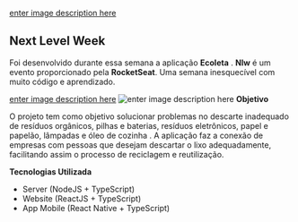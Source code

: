 [enter image description here](https://lh3.googleusercontent.com/q50LTlOxGMWstJME18zZVXZxFpeHl0ITXCnAtlblQG2Mio2RKpdNTgas40v5r-JZSeybRxRGPIqNtLqPWsK6php-06bBxCgKNnfl0hmYZ7_Gr_HzrMGH5V8FTMrW0vqBzaXhLT5VjcJ0zUHQBTTVhclcWGM8ata3sbzPlds8shJVm-C0dcO7jpiaJOdWkjcWAf5Tn2CoU8ngHPBxnL_OPO8EOF450cACZ697lVsTp64fkh2ezzR_w-wsdFeisKND7WF1YPklPDfecp4cDmsXtcL7PZVWvAa2AIjdbvk7VRjPa1MrhxRczLVT2NEcg-xMvHZ3_5MMrhj99kR9EF3JF0ZSv8fLY1pAAu3KmhVZ3pqWcjWuZtPfTlNtzvuGn5JfQVQaDD6dXzD_wb6OCjaltRg2oUad81B4OU690ppVptqwMjWqWbL5CmmdTx_sLvLAzDQG_MkKP6byoQDZMt1_KwrdO0V1_z9eVZblxSro0Hd_uVqs-kMUJDfIaNN6_3ggzVgjB1SMT6-SV5fINk-ASyy_Ww-kkvkFM12ZF7wp30Nuvh1FpMAERW5sptgHOwQid5L_oBQu60ZMw6DnDY2cAgdglQkn2JUmgJS6td8ORFBu2II_wODysS3fofYJe7A_pKZRwiv1iz-U5-GFwLTl7wwG6dljTLps4UWTM8umiIKpyFXq0MoNzOnMyDZMvw=w235-h214-no?authuser=0)

## Next Level Week
Foi desenvolvido durante essa semana a aplicação **Ecoleta** .
 **Nlw** é um evento proporcionado pela **RocketSeat**. Uma semana inesquecível com muito código e aprendizado.
 
[enter image description here](https://lh3.googleusercontent.com/k1qQ6QHRqVPK15ebUZOxi54XNBpgBIMC93Waf5PcNWZ6ovYpqj0kolwp3JZ9WAPkt2uP6ku5UdFVnfXRr7dfq6BinaQjV8fjxslCXZDRlMdZzOj2I3mBI2644HxCXl_V1sZqqrZM_UnD-gpwbvdpfmvFP5cvAVXu6JuMK8V-4lwqOz5ARRfuC7BHoEJ5Uxt9AXn5bn3dc7oQu59O7spHYmgsT0Xzu8lhMtxd-2nScZy61IWOiXUzh-dBHKEf1yEArutqmK8SVbF12cgSIdIi-6hQIYOLqy2BXrR4kf3_JICQFMZbvX84lTBPZDQ1NnnDRgT66QCC2S17Q69xzjz4FwxBdUjQzsdT2iUe38__p80ai9ZAJeUR9KW_-zegimdImcXyaJ2rqHWGMABC0v3PvQlGremfWCOOa3bH3Gzlm9YCV10CGrsW7niBcNH1dAszMgnccrMQBRTTAhzGbh1wR-yo57T0t5RbKrxpSZlT02y5DuQGprlf1G6tixv6g8vHYP4mORSGilqWxwXckaKmvsiVmz4Ql8vUvHJa5GxR4NcoB9oKpizvrHlIqzlAuAfGvY62vorExt_4BOIMaYdbGnq2XlVBixjkq2XmFXWC_TpLfQnh1mY0LQHRo89n_ye0rA7up6egloeWo2XEODcidc3ZN0kxPDHDjsM9eZ-Ro9HvxVIg2_7sUjOsY-8TnA=w1287-h903-no?authuser=0)
 ![enter image description here](https://icon-icons.com/icons2/1448/PNG/32/42598rocket_99004.png)    **Objetivo**   
 
O projeto tem como objetivo solucionar problemas no descarte inadequado de resíduos orgânicos, pilhas e baterias, resíduos eletrônicos, papel e papelão, lâmpadas e óleo de cozinha .
A aplicação faz a conexão de empresas com pessoas que desejam descartar o lixo adequadamente, facilitando assim o processo de reciclagem e reutilização.
 
**Tecnologias Utilizada**
 - Server (NodeJS + TypeScript)
 - Website (ReactJS + TypeScript)
 - App Mobile (React Native + TypeScript)
